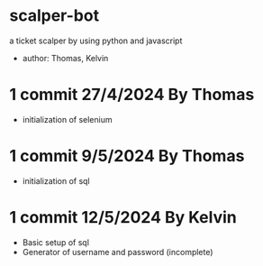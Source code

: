 # scalper-bot
a ticket scalper by using python and javascript
- author: Thomas, Kelvin

# 1 commit 27/4/2024 By Thomas
* initialization of selenium

# 1 commit 9/5/2024 By Thomas
* initialization of sql

# 1 commit 12/5/2024 By Kelvin
* Basic setup of sql
* Generator of username and password (incomplete)
